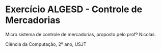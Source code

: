 ﻿# Exercício ALGESD - Controle de Mercadorias
Micro sistema de controle de mercadorias, proposto pelo profº Nicolas.

Ciência da Computação, 2º ano, USJT